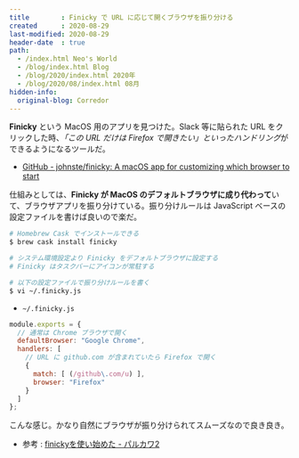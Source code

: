 ```yaml
---
title        : Finicky で URL に応じて開くブラウザを振り分ける
created      : 2020-08-29
last-modified: 2020-08-29
header-date  : true
path:
  - /index.html Neo's World
  - /blog/index.html Blog
  - /blog/2020/index.html 2020年
  - /blog/2020/08/index.html 08月
hidden-info:
  original-blog: Corredor
---
```


**Finicky** という MacOS 用のアプリを見つけた。Slack 等に貼られた URL をクリックした時、*「この URL だけは Firefox で開きたい」といったハンドリング*ができるようになるツールだ。

- [GitHub - johnste/finicky: A macOS app for customizing which browser to start](https://github.com/johnste/finicky)

仕組みとしては、**Finicky が MacOS のデフォルトブラウザに成り代わって**いて、ブラウザアプリを振り分けている。振り分けルールは JavaScript ベースの設定ファイルを書けば良いので楽だ。

```bash
# Homebrew Cask でインストールできる
$ brew cask install finicky

# システム環境設定より Finicky をデフォルトブラウザに設定する
# Finicky はタスクバーにアイコンが常駐する

# 以下の設定ファイルで振り分けルールを書く
$ vi ~/.finicky.js
```

- `~/.finicky.js`

```javascript
module.exports = {
  // 通常は Chrome ブラウザで開く
  defaultBrowser: "Google Chrome",
  handlers: [
    // URL に github.com が含まれていたら Firefox で開く
    {
      match: [ (/github\.com/u) ],
      browser: "Firefox"
    }
  ]
};
```

こんな感じ。かなり自然にブラウザが振り分けられてスムーズなので良き良き。

- 参考 : [finickyを使い始めた - パルカワ2](https://hisaichi5518.hatenablog.jp/entry/2020/07/25/180112)
